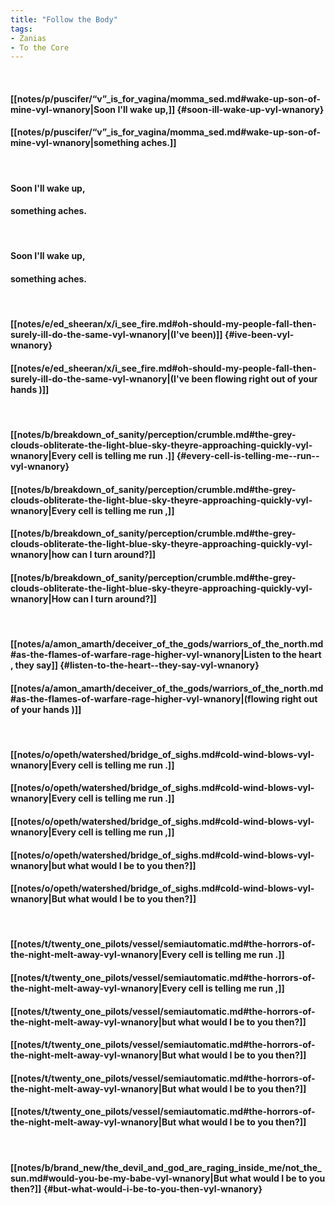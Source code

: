 ```yaml
---
title: "Follow the Body"
tags:
- Zanias
- To the Core
---
```

&nbsp;
#### [[notes/p/puscifer/“v”_is_for_vagina/momma_sed.md#wake-up-son-of-mine-vyl-wnanory|Soon I'll wake up,]] {#soon-ill-wake-up-vyl-wnanory}
#### [[notes/p/puscifer/“v”_is_for_vagina/momma_sed.md#wake-up-son-of-mine-vyl-wnanory|something aches.]]
&nbsp;
#### Soon I'll wake up,
#### something aches.
&nbsp;
#### Soon I'll wake up,
#### something aches.
&nbsp;
#### [[notes/e/ed_sheeran/x/i_see_fire.md#oh-should-my-people-fall-then-surely-ill-do-the-same-vyl-wnanory|(I've been)]] {#ive-been-vyl-wnanory}
#### [[notes/e/ed_sheeran/x/i_see_fire.md#oh-should-my-people-fall-then-surely-ill-do-the-same-vyl-wnanory|(I've been flowing right out of your hands )]]
&nbsp;
#### [[notes/b/breakdown_of_sanity/perception/crumble.md#the-grey-clouds-obliterate-the-light-blue-sky-theyre-approaching-quickly-vyl-wnanory|Every cell is telling me  run .]] {#every-cell-is-telling-me--run--vyl-wnanory}
#### [[notes/b/breakdown_of_sanity/perception/crumble.md#the-grey-clouds-obliterate-the-light-blue-sky-theyre-approaching-quickly-vyl-wnanory|Every cell is telling me  run ,]]
#### [[notes/b/breakdown_of_sanity/perception/crumble.md#the-grey-clouds-obliterate-the-light-blue-sky-theyre-approaching-quickly-vyl-wnanory|how can I turn around?]]
#### [[notes/b/breakdown_of_sanity/perception/crumble.md#the-grey-clouds-obliterate-the-light-blue-sky-theyre-approaching-quickly-vyl-wnanory|How can I turn around?]]
&nbsp;
#### [[notes/a/amon_amarth/deceiver_of_the_gods/warriors_of_the_north.md#as-the-flames-of-warfare-rage-higher-vyl-wnanory|Listen to the heart , they say]] {#listen-to-the-heart--they-say-vyl-wnanory}
#### [[notes/a/amon_amarth/deceiver_of_the_gods/warriors_of_the_north.md#as-the-flames-of-warfare-rage-higher-vyl-wnanory|(flowing right out of your hands )]]
&nbsp;
#### [[notes/o/opeth/watershed/bridge_of_sighs.md#cold-wind-blows-vyl-wnanory|Every cell is telling me  run .]]
#### [[notes/o/opeth/watershed/bridge_of_sighs.md#cold-wind-blows-vyl-wnanory|Every cell is telling me  run .]]
#### [[notes/o/opeth/watershed/bridge_of_sighs.md#cold-wind-blows-vyl-wnanory|Every cell is telling me  run ,]]
#### [[notes/o/opeth/watershed/bridge_of_sighs.md#cold-wind-blows-vyl-wnanory|but what would I be to you then?]]
#### [[notes/o/opeth/watershed/bridge_of_sighs.md#cold-wind-blows-vyl-wnanory|But what would I be to you then?]]
&nbsp;
#### [[notes/t/twenty_one_pilots/vessel/semiautomatic.md#the-horrors-of-the-night-melt-away-vyl-wnanory|Every cell is telling me  run .]]
#### [[notes/t/twenty_one_pilots/vessel/semiautomatic.md#the-horrors-of-the-night-melt-away-vyl-wnanory|Every cell is telling me  run ,]]
#### [[notes/t/twenty_one_pilots/vessel/semiautomatic.md#the-horrors-of-the-night-melt-away-vyl-wnanory|but what would I be to you then?]]
#### [[notes/t/twenty_one_pilots/vessel/semiautomatic.md#the-horrors-of-the-night-melt-away-vyl-wnanory|But what would I be to you then?]]
#### [[notes/t/twenty_one_pilots/vessel/semiautomatic.md#the-horrors-of-the-night-melt-away-vyl-wnanory|But what would I be to you then?]]
#### [[notes/t/twenty_one_pilots/vessel/semiautomatic.md#the-horrors-of-the-night-melt-away-vyl-wnanory|But what would I be to you then?]]
&nbsp;
#### [[notes/b/brand_new/the_devil_and_god_are_raging_inside_me/not_the_sun.md#would-you-be-my-babe-vyl-wnanory|But what would I be to you then?]] {#but-what-would-i-be-to-you-then-vyl-wnanory}
